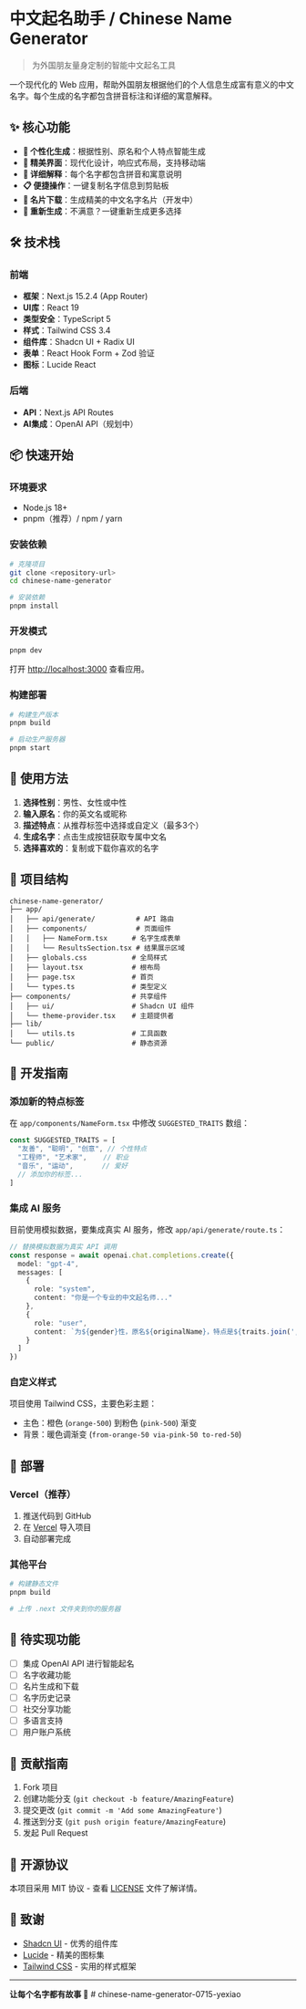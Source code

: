 # 中文起名助手 / Chinese Name Generator

> 为外国朋友量身定制的智能中文起名工具

一个现代化的 Web 应用，帮助外国朋友根据他们的个人信息生成富有意义的中文名字。每个生成的名字都包含拼音标注和详细的寓意解释。

## ✨ 核心功能

- **🎯 个性化生成**：根据性别、原名和个人特点智能生成
- **🎨 精美界面**：现代化设计，响应式布局，支持移动端
- **📝 详细解释**：每个名字都包含拼音和寓意说明
- **📋 便捷操作**：一键复制名字信息到剪贴板
- **💾 名片下载**：生成精美的中文名字名片（开发中）
- **🔄 重新生成**：不满意？一键重新生成更多选择

## 🛠️ 技术栈

### 前端
- **框架**：Next.js 15.2.4 (App Router)
- **UI库**：React 19
- **类型安全**：TypeScript 5
- **样式**：Tailwind CSS 3.4
- **组件库**：Shadcn UI + Radix UI
- **表单**：React Hook Form + Zod 验证
- **图标**：Lucide React

### 后端
- **API**：Next.js API Routes
- **AI集成**：OpenAI API（规划中）

## 📦 快速开始

### 环境要求

- Node.js 18+ 
- pnpm（推荐）/ npm / yarn

### 安装依赖

```bash
# 克隆项目
git clone <repository-url>
cd chinese-name-generator

# 安装依赖
pnpm install
```

### 开发模式

```bash
pnpm dev
```

打开 [http://localhost:3000](http://localhost:3000) 查看应用。

### 构建部署

```bash
# 构建生产版本
pnpm build

# 启动生产服务器
pnpm start
```

## 🎯 使用方法

1. **选择性别**：男性、女性或中性
2. **输入原名**：你的英文名或昵称
3. **描述特点**：从推荐标签中选择或自定义（最多3个）
4. **生成名字**：点击生成按钮获取专属中文名
5. **选择喜欢的**：复制或下载你喜欢的名字

## 📁 项目结构

```
chinese-name-generator/
├── app/
│   ├── api/generate/          # API 路由
│   ├── components/            # 页面组件
│   │   ├── NameForm.tsx      # 名字生成表单
│   │   └── ResultsSection.tsx # 结果展示区域
│   ├── globals.css           # 全局样式
│   ├── layout.tsx            # 根布局
│   ├── page.tsx              # 首页
│   └── types.ts              # 类型定义
├── components/               # 共享组件
│   ├── ui/                   # Shadcn UI 组件
│   └── theme-provider.tsx    # 主题提供者
├── lib/
│   └── utils.ts              # 工具函数
└── public/                   # 静态资源
```

## 🔧 开发指南

### 添加新的特点标签

在 `app/components/NameForm.tsx` 中修改 `SUGGESTED_TRAITS` 数组：

```typescript
const SUGGESTED_TRAITS = [
  "友善", "聪明", "创意", // 个性特点
  "工程师", "艺术家",    // 职业
  "音乐", "运动",       // 爱好
  // 添加你的标签...
]
```

### 集成 AI 服务

目前使用模拟数据，要集成真实 AI 服务，修改 `app/api/generate/route.ts`：

```typescript
// 替换模拟数据为真实 API 调用
const response = await openai.chat.completions.create({
  model: "gpt-4",
  messages: [
    {
      role: "system",
      content: "你是一个专业的中文起名师..."
    },
    {
      role: "user", 
      content: `为${gender}性，原名${originalName}，特点是${traits.join(', ')}的人起几个中文名字`
    }
  ]
})
```

### 自定义样式

项目使用 Tailwind CSS，主要色彩主题：
- 主色：橙色 (`orange-500`) 到粉色 (`pink-500`) 渐变
- 背景：暖色调渐变 (`from-orange-50 via-pink-50 to-red-50`)

## 🚀 部署

### Vercel（推荐）

1. 推送代码到 GitHub
2. 在 [Vercel](https://vercel.com) 导入项目
3. 自动部署完成

### 其他平台

```bash
# 构建静态文件
pnpm build

# 上传 .next 文件夹到你的服务器
```

## 🔮 待实现功能

- [ ] 集成 OpenAI API 进行智能起名
- [ ] 名字收藏功能
- [ ] 名片生成和下载
- [ ] 名字历史记录
- [ ] 社交分享功能
- [ ] 多语言支持
- [ ] 用户账户系统

## 🤝 贡献指南

1. Fork 项目
2. 创建功能分支 (`git checkout -b feature/AmazingFeature`)
3. 提交更改 (`git commit -m 'Add some AmazingFeature'`)
4. 推送到分支 (`git push origin feature/AmazingFeature`)
5. 发起 Pull Request

## 📄 开源协议

本项目采用 MIT 协议 - 查看 [LICENSE](LICENSE) 文件了解详情。

## 🙏 致谢

- [Shadcn UI](https://ui.shadcn.com/) - 优秀的组件库
- [Lucide](https://lucide.dev/) - 精美的图标集
- [Tailwind CSS](https://tailwindcss.com/) - 实用的样式框架

---

**让每个名字都有故事 🌟** # chinese-name-generator-0715-yexiao
